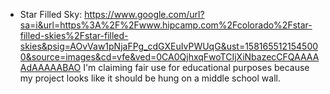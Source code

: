 - Star Filled Sky:
https://www.google.com/url?sa=i&url=https%3A%2F%2Fwww.hipcamp.com%2Fcolorado%2Fstar-filled-skies%2Fstar-filled-skies&psig=AOvVaw1pNjaFPg_cdGXEuIvPWUqG&ust=1581655121545000&source=images&cd=vfe&ved=0CA0QjhxqFwoTCIjXiNbazecCFQAAAAAdAAAAABAO
I'm claiming fair use for educational purposes because my project looks like it should be hung on a middle school wall. 
